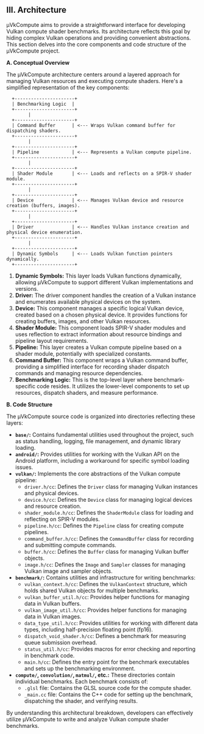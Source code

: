 ## III. Architecture

µVkCompute aims to provide a straightforward interface for developing Vulkan compute shader benchmarks. Its architecture reflects this goal by hiding complex Vulkan operations and providing convenient abstractions. This section delves into the core components and code structure of the µVkCompute project.

**A. Conceptual Overview**

The µVkCompute architecture centers around a layered approach for managing Vulkan resources and executing compute shaders. Here's a simplified representation of the key components:

```
  +----------------------+
  | Benchmarking Logic  |
  +----------------------+
        |
  +----------------------+
  | Command Buffer      | <--- Wraps Vulkan command buffer for dispatching shaders.
  +----------------------+
        |
  +----------------------+
  | Pipeline            | <--- Represents a Vulkan compute pipeline.
  +----------------------+
        |
  +----------------------+
  | Shader Module       | <--- Loads and reflects on a SPIR-V shader module.
  +----------------------+
        |
  +----------------------+
  | Device              | <--- Manages Vulkan device and resource creation (buffers, images).
  +----------------------+
        |
  +----------------------+
  | Driver              | <--- Handles Vulkan instance creation and physical device enumeration.
  +----------------------+
        |
  +----------------------+
  | Dynamic Symbols     | <--- Loads Vulkan function pointers dynamically.
  +----------------------+
```

1. **Dynamic Symbols:** This layer loads Vulkan functions dynamically, allowing µVkCompute to support different Vulkan implementations and versions.
2. **Driver:** The driver component handles the creation of a Vulkan instance and enumerates available physical devices on the system.
3. **Device:** This component manages a specific logical Vulkan device, created based on a chosen physical device. It provides functions for creating buffers, images, and other Vulkan resources.
4. **Shader Module:** This component loads SPIR-V shader modules and uses reflection to extract information about resource bindings and pipeline layout requirements.
5. **Pipeline:** This layer creates a Vulkan compute pipeline based on a shader module, potentially with specialized constants.
6. **Command Buffer:** This component wraps a Vulkan command buffer, providing a simplified interface for recording shader dispatch commands and managing resource dependencies.
7. **Benchmarking Logic:** This is the top-level layer where benchmark-specific code resides. It utilizes the lower-level components to set up resources, dispatch shaders, and measure performance.

**B. Code Structure**

The µVkCompute source code is organized into directories reflecting these layers:

* **`base/`:** Contains fundamental utilities used throughout the project, such as status handling, logging, file management, and dynamic library loading.
* **`android/`:** Provides utilities for working with the Vulkan API on the Android platform, including a workaround for specific symbol loading issues. 
* **`vulkan/`:** Implements the core abstractions of the Vulkan compute pipeline:
    * `driver.h/cc`: Defines the `Driver` class for managing Vulkan instances and physical devices.
    * `device.h/cc`: Defines the `Device` class for managing logical devices and resource creation.
    * `shader_module.h/cc`: Defines the `ShaderModule` class for loading and reflecting on SPIR-V modules.
    * `pipeline.h/cc`: Defines the `Pipeline` class for creating compute pipelines.
    * `command_buffer.h/cc`: Defines the `CommandBuffer` class for recording and submitting compute commands.
    * `buffer.h/cc`: Defines the `Buffer` class for managing Vulkan buffer objects.
    * `image.h/cc`: Defines the `Image` and `Sampler` classes for managing Vulkan image and sampler objects.
* **`benchmark/`:** Contains utilities and infrastructure for writing benchmarks:
    * `vulkan_context.h/cc`: Defines the `VulkanContext` structure, which holds shared Vulkan objects for multiple benchmarks.
    * `vulkan_buffer_util.h/cc`: Provides helper functions for managing data in Vulkan buffers.
    * `vulkan_image_util.h/cc`: Provides helper functions for managing data in Vulkan images.
    * `data_type_util.h/cc`: Provides utilities for working with different data types, including half-precision floating point (fp16).
    * `dispatch_void_shader.h/cc`: Defines a benchmark for measuring queue submission overhead.
    * `status_util.h/cc`: Provides macros for error checking and reporting in benchmark code.
    * `main.h/cc`: Defines the entry point for the benchmark executables and sets up the benchmarking environment.
* **`compute/`, `convolution/`, `matmul/`, etc.:** These directories contain individual benchmarks. Each benchmark consists of:
    * `.glsl` file: Contains the GLSL source code for the compute shader.
    * `_main.cc` file: Contains the C++ code for setting up the benchmark, dispatching the shader, and verifying results.

By understanding this architectural breakdown, developers can effectively utilize µVkCompute to write and analyze Vulkan compute shader benchmarks.
